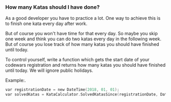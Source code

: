### How many Katas should I have done?

As a good developer you have to practice a lot. One way to achieve this is to finish one kata every day after work.

But of course you won't have time for that every day. So maybe you skip one week and think you can do two katas every day in the following week. But of course you lose track of how many katas you should have finished until today.

To control yourself, write a function which gets the start date of your codewars registration and returns how many katas you should have finished until today. We will ignore public holidays.

Example:.
```c
var registrationDate = new DateTime(2018, 01, 01);
var solvedKatas = KataCalculator.SolvedKatasSince(registrationDate, DateTime.Today);
